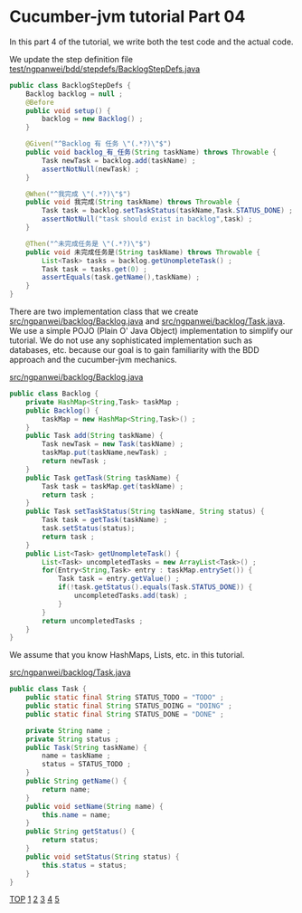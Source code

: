 Cucumber-jvm tutorial Part 04
=============================

In this part 4 of the tutorial, we write both the test code and the actual code.

We update the step definition file 
[test/ngpanwei/bdd/stepdefs/BacklogStepDefs.java](test/ngpanwei/bdd/stepdefs/BacklogStepDefs.java)
````java
public class BacklogStepDefs {
	Backlog backlog = null ;
	@Before
	public void setup() {
		backlog = new Backlog() ;
	}

	@Given("^Backlog 有 任务 \"(.*?)\"$")
	public void backlog_有_任务(String taskName) throws Throwable {
		Task newTask = backlog.add(taskName) ;
		assertNotNull(newTask) ;
	}

	@When("^我完成 \"(.*?)\"$")
	public void 我完成(String taskName) throws Throwable {
		Task task = backlog.setTaskStatus(taskName,Task.STATUS_DONE) ;
		assertNotNull("task should exist in backlog",task) ;
	}

	@Then("^未完成任务是 \"(.*?)\"$")
	public void 未完成任务是(String taskName) throws Throwable {
		List<Task> tasks = backlog.getUnompleteTask() ;
		Task task = tasks.get(0) ;
		assertEquals(task.getName(),taskName) ;
	}
}
````

There are two implementation class that we create
[src/ngpanwei/backlog/Backlog.java](src/ngpanwei/backlog/Backlog.java) and 
[src/ngpanwei/backlog/Task.java](src/ngpanwei/backlog/Task.java).
We use a simple POJO (Plain O' Java Object) implementation to simplify our tutorial. 
We do not use any sophisticated implementation such as databases, etc. because our 
goal is to gain familiarity with the BDD approach and the cucumber-jvm mechanics.

[src/ngpanwei/backlog/Backlog.java](src/ngpanwei/backlog/Backlog.java)
````java
public class Backlog {
	private HashMap<String,Task> taskMap ;
	public Backlog() {
		taskMap = new HashMap<String,Task>() ;
	}
	public Task add(String taskName) {
		Task newTask = new Task(taskName) ;
		taskMap.put(taskName,newTask) ;
		return newTask ;
	}
	public Task getTask(String taskName) {
		Task task = taskMap.get(taskName) ;
		return task ;
	}
	public Task setTaskStatus(String taskName, String status) {
		Task task = getTask(taskName) ;
		task.setStatus(status);
		return task ;
	}
	public List<Task> getUnompleteTask() {
		List<Task> uncompletedTasks = new ArrayList<Task>() ;
		for(Entry<String,Task> entry : taskMap.entrySet()) {
			Task task = entry.getValue() ;
			if(!task.getStatus().equals(Task.STATUS_DONE)) {
				uncompletedTasks.add(task) ;
			}
		}
		return uncompletedTasks ;
	}
}

````
We assume that you know HashMaps, Lists, etc. in this tutorial.

[src/ngpanwei/backlog/Task.java](src/ngpanwei/backlog/Task.java)
````java
public class Task {
	public static final String STATUS_TODO = "TODO" ;
	public static final String STATUS_DOING = "DOING" ;
	public static final String STATUS_DONE = "DONE" ;

	private String name ;
	private String status ;
	public Task(String taskName) {
		name = taskName ;
		status = STATUS_TODO ;
	}
	public String getName() {
		return name;
	}
	public void setName(String name) {
		this.name = name;
	}
	public String getStatus() {
		return status;
	}
	public void setStatus(String status) {
		this.status = status;
	}
}
````

[TOP](https://github.com/ngpanwei/cucumber-jvm-tutorial/blob/master/README.md)
[1](https://github.com/ngpanwei/cucumber-jvm-tutorial/blob/master/bdd-part-01-skeleton/README.md)
[2](https://github.com/ngpanwei/cucumber-jvm-tutorial/blob/master/bdd-part-02-features/README.md)
[3](https://github.com/ngpanwei/cucumber-jvm-tutorial/blob/master/bdd-part-03-test-skeleton/README.md)
[4](https://github.com/ngpanwei/cucumber-jvm-tutorial/blob/master/bdd-part-04-test-code/README.md)
[5](https://github.com/ngpanwei/cucumber-jvm-tutorial/blob/master/bdd-part-05-elaborate/README.md)

